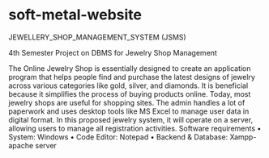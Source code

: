 # soft-metal-website
JEWELLERY_SHOP_MANAGEMENT_SYSTEM (JSMS)

4th Semester Project on DBMS for Jewelry Shop Management

The Online Jewelry Shop is essentially designed to create an application program that helps people find and purchase the latest designs of jewelry across various categories like gold, silver, and diamonds. It is beneficial because it simplifies the process of buying products online. Today, most jewelry shops are useful for shopping sites. The admin handles a lot of paperwork and uses desktop tools like MS Excel to manage user data in digital format. In this proposed jewelry system, it will operate on a server, allowing users to manage all registration activities.
Software requirements
•	System: Windows
•	Code Editor: Notepad
•	Backend & Database: Xampp-apache server
